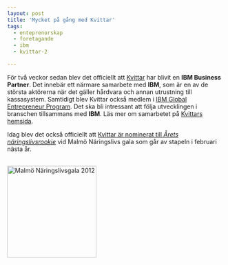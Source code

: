 ```yaml
---
layout: post
title: 'Mycket på gång med Kvittar'
tags:
  - enteprenorskap
  - foretagande
  - ibm
  - kvittar-2

---
```


För två veckor sedan blev det officiellt att <a target="_blank" href="http://kvittar.se">Kvittar</a> har blivit en <b>IBM Business Partner</b>. Det innebär ett närmare samarbete med <b>IBM</b>, som är en av de största aktörerna när det gäller hårdvara och annan utrustning till kassasystem. Samtidigt blev Kvittar också medlem i <a target="_blank" href="https://www-304.ibm.com/partnerworld/wps/servlet/ContentHandler/isv_com_smp_startup">IBM Global Entrepreneur Program</a>. Det ska bli intressant att följa utvecklingen i branschen tillsammans med <b>IBM</b>. Läs mer om samarbetet på <a target="_blank" href="http://kvittar.se/2011/11/kvittar-ibm-business/">Kvittars hemsida</a>.

Idag blev det också officiellt att <a target="_blank" href="http://kvittar.se/2011/12/kvittar-nominerade-till-arets-rookie/">Kvittar är nominerat till <i>Årets näringslivsrookie</i></a> vid Malmö Näringslivs gala som går av stapeln i februari nästa år.

<br />
<img src="{{ site.cloudfront_url }}/wordpress/wp-content/uploads/2011/12/Skarmavbild-2011-12-07-kl.-20.47.57.png" alt="Malmö Näringslivsgala 2012" title="Malmö näringslivsgala" width="207" height="214" class="aligncenter size-full wp-image-247" />

